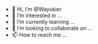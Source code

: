 - 👋 Hi, I’m @Wayukier
- 👀 I’m interested in ...
- 🌱 I’m currently learning ...
- 💞️ I’m looking to collaborate on ...
- 📫 How to reach me ...

<!---
Wayukier/Wayukier is a ✨ special ✨ repository because its `README.md` (this file) appears on your GitHub profile.
You can click the Preview link to take a look at your changes.
--->
